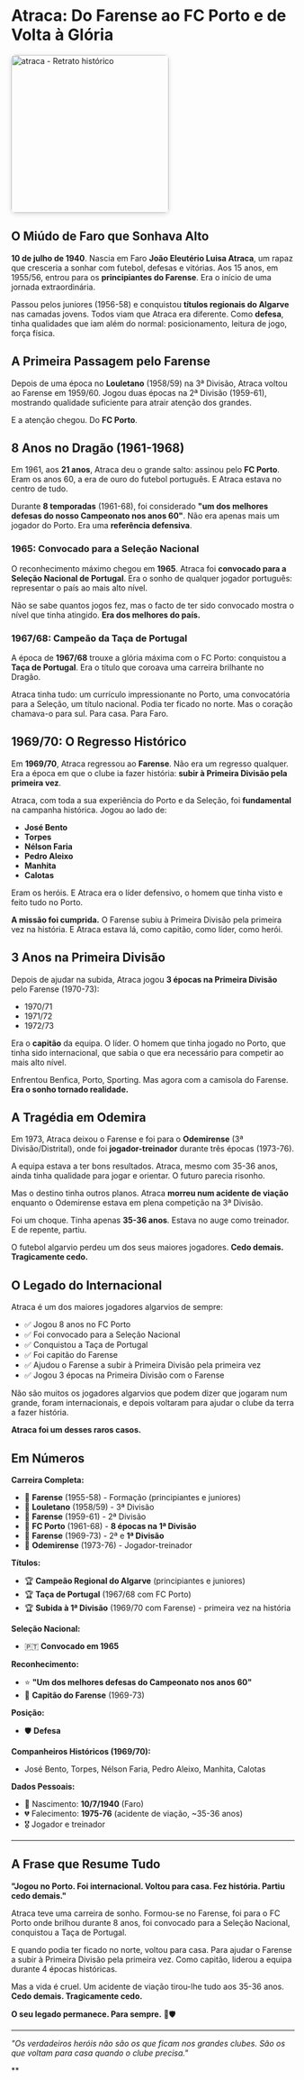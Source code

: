# Atraca: Do Farense ao FC Porto e de Volta à Glória


<img src="/fotografias/jogadores/atraca.png" alt="atraca - Retrato histórico" width="280" style="border-radius: 8px; box-shadow: 0 2px 8px rgba(0,0,0,0.15); display: block; margin: 16px 0;" />

## O Miúdo de Faro que Sonhava Alto

**10 de julho de 1940**. Nascia em Faro **João Eleutério Luisa Atraca**, um rapaz que cresceria a sonhar com futebol, defesas e vitórias. Aos 15 anos, em 1955/56, entrou para os **principiantes do Farense**. Era o início de uma jornada extraordinária.

Passou pelos juniores (1956-58) e conquistou **títulos regionais do Algarve** nas camadas jovens. Todos viam que Atraca era diferente. Como **defesa**, tinha qualidades que iam além do normal: posicionamento, leitura de jogo, força física.

## A Primeira Passagem pelo Farense

Depois de uma época no **Louletano** (1958/59) na 3ª Divisão, Atraca voltou ao Farense em 1959/60. Jogou duas épocas na 2ª Divisão (1959-61), mostrando qualidade suficiente para atrair atenção dos grandes.

E a atenção chegou. Do **FC Porto**.

## 8 Anos no Dragão (1961-1968)

Em 1961, aos **21 anos**, Atraca deu o grande salto: assinou pelo **FC Porto**. Eram os anos 60, a era de ouro do futebol português. E Atraca estava no centro de tudo.

Durante **8 temporadas** (1961-68), foi considerado **"um dos melhores defesas do nosso Campeonato nos anos 60"**. Não era apenas mais um jogador do Porto. Era uma **referência defensiva**.

### **1965: Convocado para a Seleção Nacional**

O reconhecimento máximo chegou em **1965**. Atraca foi **convocado para a Seleção Nacional de Portugal**. Era o sonho de qualquer jogador português: representar o país ao mais alto nível.

Não se sabe quantos jogos fez, mas o facto de ter sido convocado mostra o nível que tinha atingido. **Era dos melhores do país.**

### **1967/68: Campeão da Taça de Portugal**

A época de **1967/68** trouxe a glória máxima com o FC Porto: conquistou a **Taça de Portugal**. Era o título que coroava uma carreira brilhante no Dragão.

Atraca tinha tudo: um currículo impressionante no Porto, uma convocatória para a Seleção, um título nacional. Podia ter ficado no norte. Mas o coração chamava-o para sul. Para casa. Para Faro.

## 1969/70: O Regresso Histórico

Em **1969/70**, Atraca regressou ao **Farense**. Não era um regresso qualquer. Era a época em que o clube ia fazer história: **subir à Primeira Divisão pela primeira vez**.

Atraca, com toda a sua experiência do Porto e da Seleção, foi **fundamental** na campanha histórica. Jogou ao lado de:
- **José Bento**
- **Torpes**
- **Nélson Faria**
- **Pedro Aleixo**
- **Manhita**
- **Calotas**

Eram os heróis. E Atraca era o líder defensivo, o homem que tinha visto e feito tudo no Porto.

**A missão foi cumprida.** O Farense subiu à Primeira Divisão pela primeira vez na história. E Atraca estava lá, como capitão, como líder, como herói.

## 3 Anos na Primeira Divisão

Depois de ajudar na subida, Atraca jogou **3 épocas na Primeira Divisão** pelo Farense (1970-73):
- 1970/71
- 1971/72
- 1972/73

Era o **capitão** da equipa. O líder. O homem que tinha jogado no Porto, que tinha sido internacional, que sabia o que era necessário para competir ao mais alto nível.

Enfrentou Benfica, Porto, Sporting. Mas agora com a camisola do Farense. **Era o sonho tornado realidade.**

## A Tragédia em Odemira

Em 1973, Atraca deixou o Farense e foi para o **Odemirense** (3ª Divisão/Distrital), onde foi **jogador-treinador** durante três épocas (1973-76).

A equipa estava a ter bons resultados. Atraca, mesmo com 35-36 anos, ainda tinha qualidade para jogar e orientar. O futuro parecia risonho.

Mas o destino tinha outros planos. Atraca **morreu num acidente de viação** enquanto o Odemirense estava em plena competição na 3ª Divisão.

Foi um choque. Tinha apenas **35-36 anos**. Estava no auge como treinador. E de repente, partiu.

O futebol algarvio perdeu um dos seus maiores jogadores. **Cedo demais. Tragicamente cedo.**

## O Legado do Internacional

Atraca é um dos maiores jogadores algarvios de sempre:
- ✅ Jogou 8 anos no FC Porto
- ✅ Foi convocado para a Seleção Nacional
- ✅ Conquistou a Taça de Portugal
- ✅ Foi capitão do Farense
- ✅ Ajudou o Farense a subir à Primeira Divisão pela primeira vez
- ✅ Jogou 3 épocas na Primeira Divisão com o Farense

Não são muitos os jogadores algarvios que podem dizer que jogaram num grande, foram internacionais, e depois voltaram para ajudar o clube da terra a fazer história.

**Atraca foi um desses raros casos.**

## Em Números

**Carreira Completa:**
- 🎽 **Farense** (1955-58) - Formação (principiantes e juniores)
- 🎽 **Louletano** (1958/59) - 3ª Divisão
- 🎽 **Farense** (1959-61) - 2ª Divisão
- 🔵 **FC Porto** (1961-68) - **8 épocas na 1ª Divisão**
- 🎽 **Farense** (1969-73) - 2ª e **1ª Divisão**
- 🎽 **Odemirense** (1973-76) - Jogador-treinador

**Títulos:**
- 🏆 **Campeão Regional do Algarve** (principiantes e juniores)
- 🏆 **Taça de Portugal** (1967/68 com FC Porto)
- 🏆 **Subida à 1ª Divisão** (1969/70 com Farense) - primeira vez na história

**Seleção Nacional:**
- 🇵🇹 **Convocado em 1965**

**Reconhecimento:**
- ⭐ **"Um dos melhores defesas do Campeonato nos anos 60"**
- 👑 **Capitão do Farense** (1969-73)

**Posição:**
- 🛡️ **Defesa**

**Companheiros Históricos (1969/70):**
- José Bento, Torpes, Nélson Faria, Pedro Aleixo, Manhita, Calotas

**Dados Pessoais:**
- 📅 Nascimento: **10/7/1940** (Faro)
- 💔 Falecimento: **1975-76** (acidente de viação, ~35-36 anos)
- 🎖️ Jogador e treinador

---

## A Frase que Resume Tudo

**"Jogou no Porto. Foi internacional. Voltou para casa. Fez história. Partiu cedo demais."**

Atraca teve uma carreira de sonho. Formou-se no Farense, foi para o FC Porto onde brilhou durante 8 anos, foi convocado para a Seleção Nacional, conquistou a Taça de Portugal.

E quando podia ter ficado no norte, voltou para casa. Para ajudar o Farense a subir à Primeira Divisão pela primeira vez. Como capitão, liderou a equipa durante 4 épocas históricas.

Mas a vida é cruel. Um acidente de viação tirou-lhe tudo aos 35-36 anos. **Cedo demais. Tragicamente cedo.**

**O seu legado permanece. Para sempre.** 🦁🛡️

---

*"Os verdadeiros heróis não são os que ficam nos grandes clubes. São os que voltam para casa quando o clube precisa."*

**